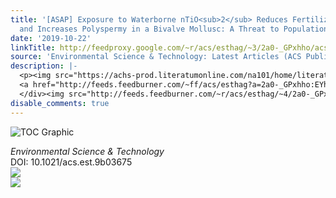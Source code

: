 ```yaml
---
title: '[ASAP] Exposure to Waterborne nTiO<sub>2</sub> Reduces Fertilization Success
  and Increases Polyspermy in a Bivalve Mollusc: A Threat to Population Recruitment'
date: '2019-10-22'
linkTitle: http://feedproxy.google.com/~r/acs/esthag/~3/2a0-_GPxhho/acs.est.9b03675
source: 'Environmental Science & Technology: Latest Articles (ACS Publications)'
description: |-
  <p><img src="https://achs-prod.literatumonline.com/na101/home/literatum/publisher/achs/journals/content/esthag/0/esthag.ahead-of-print/acs.est.9b03675/20191021/images/medium/es9b03675_0005.gif" alt="TOC Graphic"/></p><div><cite>Environmental Science & Technology</cite></div><div>DOI: 10.1021/acs.est.9b03675</div><div class="feedflare">
  <a href="http://feeds.feedburner.com/~ff/acs/esthag?a=2a0-_GPxhho:EYhCDAYRP1s:yIl2AUoC8zA"><img src="http://feeds.feedburner.com/~ff/acs/esthag?d=yIl2AUoC8zA" border="0"></img></a>
  </div><img src="http://feeds.feedburner.com/~r/acs/esthag/~4/2a0-_GPxhho" ...
disable_comments: true
---
```

<p><img src="https://achs-prod.literatumonline.com/na101/home/literatum/publisher/achs/journals/content/esthag/0/esthag.ahead-of-print/acs.est.9b03675/20191021/images/medium/es9b03675_0005.gif" alt="TOC Graphic"/></p><div><cite>Environmental Science & Technology</cite></div><div>DOI: 10.1021/acs.est.9b03675</div><div class="feedflare">
<a href="http://feeds.feedburner.com/~ff/acs/esthag?a=2a0-_GPxhho:EYhCDAYRP1s:yIl2AUoC8zA"><img src="http://feeds.feedburner.com/~ff/acs/esthag?d=yIl2AUoC8zA" border="0"></img></a>
</div><img src="http://feeds.feedburner.com/~r/acs/esthag/~4/2a0-_GPxhho" ...